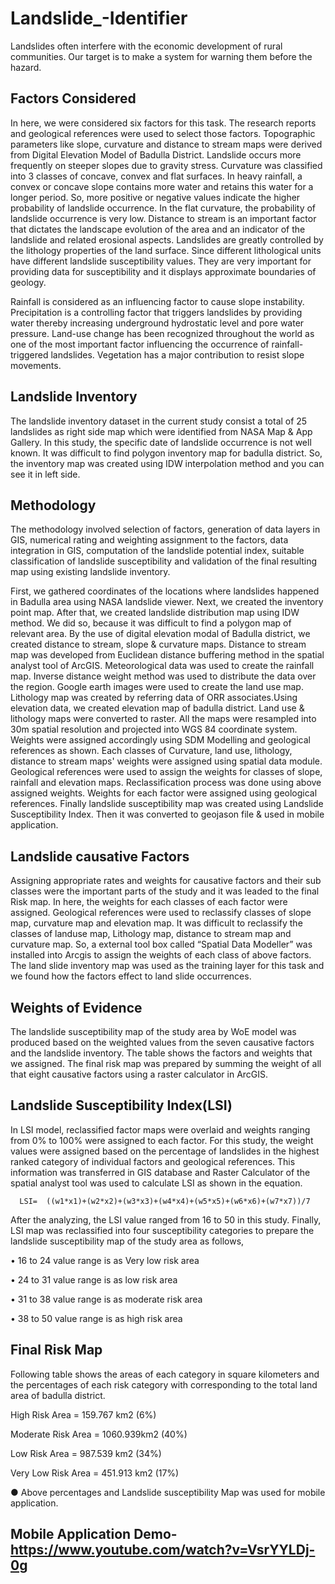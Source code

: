 # Landslide_-Identifier
Landslides often interfere with the economic development of rural communities. Our target is to make a system for warning them before the hazard.

## Factors Considered

In here, we were considered six factors for this task. The research reports and geological references were used to select those factors.
Topographic parameters like slope, curvature and distance to stream maps were derived from Digital Elevation Model of Badulla District.
Landslide occurs more frequently on steeper slopes due to gravity stress. 
Curvature was classified into 3 classes of concave, convex and flat surfaces. In heavy rainfall, a convex or concave slope contains more water and retains this water for a longer period. So, more positive or negative values indicate the higher probability of landslide occurrence. In the flat curvature, the probability of landslide occurrence is very low. 
Distance to stream is an important factor that dictates the landscape evolution of the area and an indicator of the landslide and related erosional aspects. 
Landslides are greatly controlled by the lithology properties of the land surface. Since different lithological units have different landslide susceptibility values. They are very important for providing data for susceptibility and it displays approximate boundaries of geology. 

Rainfall is considered as an influencing factor to cause slope instability. Precipitation is a controlling factor that triggers landslides by providing water thereby increasing underground hydrostatic level and pore water pressure. 
Land-use change has been recognized throughout the world as one of the most important factor influencing the occurrence of rainfall-triggered landslides. Vegetation has a major contribution to resist slope movements.

## Landslide Inventory

The landslide inventory dataset in the current study consist a total of 25 landslides as right side map which were identified from NASA Map & App Gallery. In this study, the specific date of landslide occurrence is not well known. It was difficult to find polygon inventory map for badulla district. So, the inventory map was created using IDW interpolation method and you can see it in left side.

## Methodology

The methodology involved selection of factors, generation of data layers in GIS, numerical rating and weighting assignment to the factors, data integration in GIS, computation of the landslide potential index, suitable classification of landslide susceptibility and validation of the final resulting map using existing landslide inventory.

First, we gathered coordinates of the locations where landslides happened in Badulla area using NASA landslide viewer. Next, we created the inventory point map. After that, we created landslide distribution map using IDW method. We did so, because it was difficult to find a polygon map of relevant area. By the use of digital elevation modal of Badulla district, we created distance to stream, slope & curvature maps. Distance to stream map was developed from Euclidean distance buffering method in the spatial analyst tool of ArcGIS. Meteorological data was used to create the rainfall map. Inverse distance weight method was used to distribute the data over the region. Google earth images were used to create the land use map. Lithology map was created by referring data of ORR associates.Using elevation data, we created elevation map of badulla district. Land use & lithology maps were converted to raster. All the maps were resampled into 30m spatial resolution and projected into WGS 84 coordinate system. Weights were assigned accordingly using SDM Modelling and geological references as shown. Each classes of Curvature, land use, lithology, distance to stream maps' weights were assigned using spatial data module. Geological references were used to assign the weights for classes of slope, rainfall and elevation maps. Reclassification process was done using above assigned weights. Weights for each factor were assigned using geological references. Finally landslide susceptibility map was created using Landslide Susceptibility Index. Then it was converted to geojason file & used in mobile application.


## Landslide causative Factors

Assigning appropriate rates and weights for causative factors and their sub classes were the important parts of the study and it was leaded to the final Risk map.
In here, the weights for each classes of each factor were assigned. Geological references were used to reclassify classes of slope map, curvature map and elevation map. It was difficult to reclassify the classes of landuse map, Lithology map, distance to stream map and curvature map. So, a external tool box called “Spatial Data Modeller” was installed into Arcgis to assign the weights of each class of above factors. The land slide inventory map was used as the training layer for this task and we found how the factors effect to land slide occurrences. 


## Weights of Evidence

The landslide susceptibility map of the study area by WoE model was produced based on the weighted values from the seven causative factors and the landslide inventory. The table shows the factors and weights that we assigned. The final risk map was prepared by summing the weight of all that eight causative factors using a raster calculator in ArcGIS.

## Landslide Susceptibility Index(LSI)

In LSI model, reclassified factor maps were overlaid and weights ranging from 0% to 100% were assigned to each factor. For this study, the weight values were assigned based on the percentage of landslides in the highest ranked category of individual factors and geological references. This information was transferred in GIS database and Raster Calculator of the spatial analyst tool was used to calculate LSI as shown in the equation.

      LSI=  ((w1*x1)+(w2*x2)+(w3*x3)+(w4*x4)+(w5*x5)+(w6*x6)+(w7*x7))/7
                                                                   

After the analyzing, the LSI value ranged from 16 to 50 in this study. Finally, LSI map was reclassified into four susceptibility categories to prepare the landslide susceptibility map of the study area as follows, 

•	16 to 24 value range is as Very low risk area

•	24 to 31 value range is as low risk area

•	31 to 38 value range is as moderate risk area

•	38 to 50 value range is as high risk area


## Final Risk Map

Following table shows the areas of each category in square kilometers and the percentages of each risk category with corresponding to the total land area of badulla district.


High Risk Area = 159.767 km2 (6%)

Moderate Risk Area = 1060.939km2 (40%)

Low Risk Area = 987.539  km2   (34%) 

Very Low Risk Area = 451.913 km2 (17%) 


●	Above percentages and Landslide susceptibility Map was used for mobile application.

## Mobile Application Demo-https://www.youtube.com/watch?v=VsrYYLDj-0g
